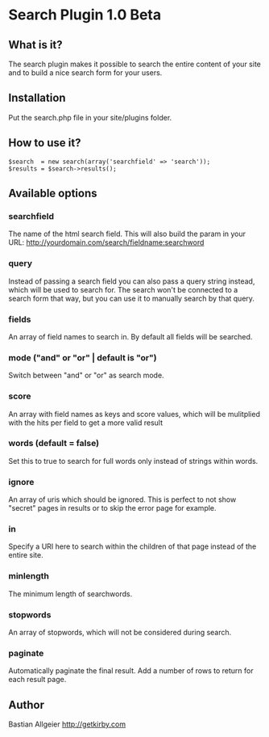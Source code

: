 # Search Plugin 1.0 Beta

## What is it?

The search plugin makes it possible to search the entire content of your site and to build a nice search form for your users.

## Installation 

Put the search.php file in your site/plugins folder. 

## How to use it?

    $search  = new search(array('searchfield' => 'search'));
    $results = $search->results();

## Available options

### searchfield

The name of the html search field. This will also build the param in your URL: 
http://yourdomain.com/search/fieldname:searchword

### query

Instead of passing a search field you can also pass a query string instead, which will be used to search for. The search won't be connected to a search form that way, but you can use it to manually search by that query. 

### fields

An array of field names to search in. By default all fields will be searched.

### mode ("and" or "or" | default is "or")

Switch between "and" or "or" as search mode. 

### score

An array with field names as keys and score values, which will be mulitplied with the hits per field to get a more valid result

### words (default = false)

Set this to true to search for full words only instead of strings within words.

### ignore

An array of uris which should be ignored. This is perfect to not show "secret" pages in results or to skip the error page for example.

### in

Specify a URI here to search within the children of that page instead of the entire site.

### minlength

The minimum length of searchwords.

### stopwords

An array of stopwords, which will not be considered during search.

### paginate

Automatically paginate the final result. Add a number of rows to return for each result page. 
	    
## Author
Bastian Allgeier
<http://getkirby.com>
